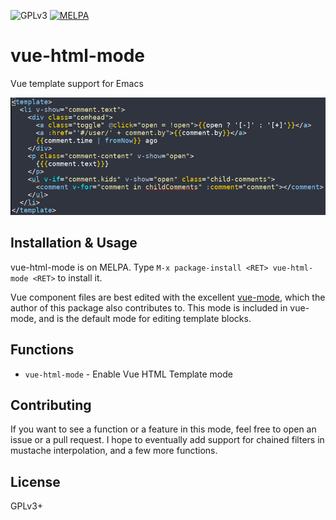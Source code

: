 ![GPLv3](https://img.shields.io/badge/license-GPLv3-brightgreen.svg)
[![MELPA](http://melpa.org/packages/vue-html-mode-badge.svg)](http://melpa.org/#/vue-html-mode)
# vue-html-mode
Vue template support for Emacs

![Screenshot](example.png)

## Installation & Usage
vue-html-mode is on MELPA. Type `M-x package-install <RET> vue-html-mode <RET>`
to install it.

Vue component files are best edited with the excellent [vue-mode](https://github.com/CodeFalling/vue-mode),
which the author of this package also contributes to. This mode is included in 
vue-mode, and is the default mode for editing template blocks.

## Functions
- `vue-html-mode` - Enable Vue HTML Template mode

## Contributing
If you want to see a function or a feature in this mode, feel free to open an
issue or a pull request. I hope to eventually add support for chained filters
in mustache interpolation, and a few more functions.

## License
GPLv3+
